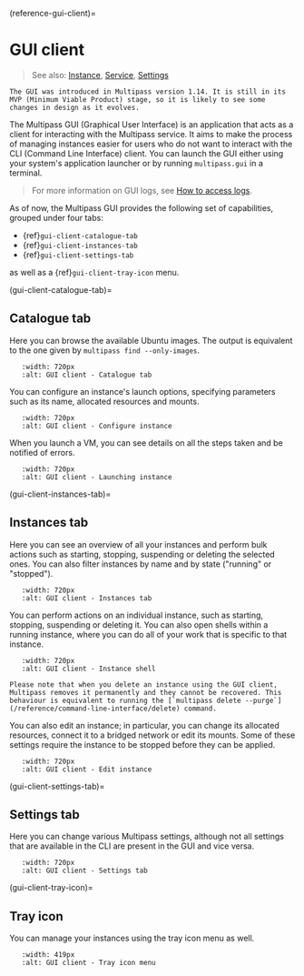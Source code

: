 (reference-gui-client)=
# GUI client

> See also: [Instance](/explanation/instance), [Service](/explanation/service),  [Settings](/reference/settings/index)

```{caution}
The GUI was introduced in Multipass version 1.14. It is still in its MVP (Minimum Viable Product) stage, so it is likely to see some changes in design as it evolves.
```

The Multipass GUI (Graphical User Interface) is an application that acts as a client for interacting with the Multipass service. It aims to make the process of managing instances easier for users who do not want to interact with the CLI (Command Line Interface) client.
You can launch the GUI either using your system's application launcher or by running `multipass.gui` in a terminal.

> For more information on GUI logs, see [How to access logs](/how-to-guides/troubleshoot/access-logs).

As of now, the Multipass GUI provides the following set of capabilities, grouped under four tabs:

- {ref}`gui-client-catalogue-tab`
- {ref}`gui-client-instances-tab`
- {ref}`gui-client-settings-tab`

as well as a {ref}`gui-client-tray-icon` menu.

(gui-client-catalogue-tab)=
## Catalogue tab

Here you can browse the available Ubuntu images. The output is equivalent to the one given by `multipass find --only-images`.

```{figure} /images/gui-client/multipass-gui-catalogue-tab.png
   :width: 720px
   :alt: GUI client - Catalogue tab
```

<!-- Original image on the Asset Manager
![Catalogue page](https://assets.ubuntu.com/v1/1edb2dfb-multipass-gui-catalogue-tab.png)
-->

You can configure an instance's launch options, specifying parameters such as its name, allocated resources and mounts.

```{figure} /images/gui-client/multipass-gui-configure-instance.png
   :width: 720px
   :alt: GUI client - Configure instance
```

<!-- Original image on the Asset Manager
![Configure instance page](https://assets.ubuntu.com/v1/6a239e67-multipass-gui-configure-instance.png)
-->

When you launch a VM, you can see details on all the steps taken and be notified of errors.

```{figure} /images/gui-client/multipass-gui-launching-instance.png
   :width: 720px
   :alt: GUI client - Launching instance
```

<!-- Original image on the Asset Manager
![Launching page](https://assets.ubuntu.com/v1/17f00d22-multipass-gui-launching-instance.png)
-->

(gui-client-instances-tab)=
## Instances tab

Here you can see an overview of all your instances and perform bulk actions such as starting, stopping, suspending or deleting the selected ones. You can also filter instances by name and by state ("running" or "stopped").

```{figure} /images/gui-client/multipass-gui-instances-tab.png
   :width: 720px
   :alt: GUI client - Instances tab
```

<!-- Original image on the Asset Manager
![List of all instances page](https://assets.ubuntu.com/v1/909fad4d-multipass-gui-instances-tab.png)
-->

You can perform actions on an individual instance, such as starting, stopping, suspending or deleting it. You can also open shells within a running instance, where you can do all of your work that is specific to that instance.

```{figure} /images/gui-client/multipass-gui-instance.png
   :width: 720px
   :alt: GUI client - Instance shell
```

<!-- Original image on the Asset Manager
![Instance shell page](https://assets.ubuntu.com/v1/740d7ab4-multipass-gui-instance.png)
-->

```{caution}
Please note that when you delete an instance using the GUI client, Multipass removes it permanently and they cannot be recovered. This behaviour is equivalent to running the [`multipass delete --purge`](/reference/command-line-interface/delete) command.
```

You can also edit an instance; in particular, you can change its allocated resources, connect it to a bridged network or edit its mounts. Some of these settings require the instance to be stopped before they can be applied.

```{figure} /images/gui-client/multipass-gui-instance-edit.png
   :width: 720px
   :alt: GUI client - Edit instance
```

<!-- Original image on the Asset Manager
![Edit instance page](https://assets.ubuntu.com/v1/38a180c4-multipass-gui-instance-edit.png)
-->

(gui-client-settings-tab)=
## Settings tab

Here you can change various Multipass settings, although not all settings that are available in the CLI are present in the GUI and vice versa.

```{figure} /images/gui-client/multipass-gui-settings-tab.png
   :width: 720px
   :alt: GUI client - Settings tab
```

<!-- Original image on the Asset Manager
![Settings page](https://assets.ubuntu.com/v1/4ad40d35-multipass-gui-settings-tab.png)
-->

(gui-client-tray-icon)=
## Tray icon

You can manage your instances using the tray icon menu as well.

```{figure} /images/gui-client/multipass-gui-tray-icon-menu.png
   :width: 419px
   :alt: GUI client - Tray icon menu
```

<!-- Original image on the Asset Manager
![Tray icon menu](https://assets.ubuntu.com/v1/7e16f6bd-multipass-gui-tray-icon-menu.png)
-->
